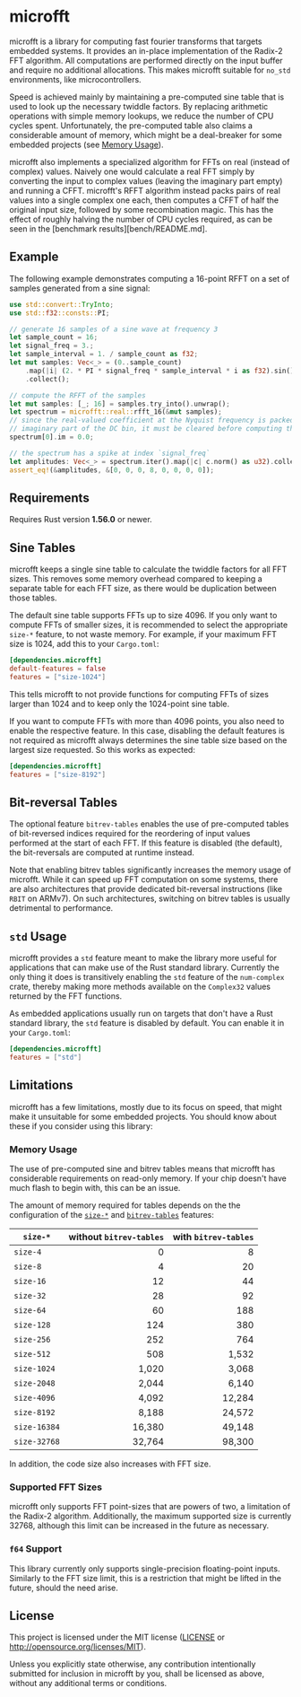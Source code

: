 # microfft

microfft is a library for computing fast fourier transforms that targets
embedded systems. It provides an in-place implementation of the Radix-2 FFT
algorithm. All computations are performed directly on the input buffer and
require no additional allocations. This makes microfft suitable for `no_std`
environments, like microcontrollers.

Speed is achieved mainly by maintaining a pre-computed sine table that is used
to look up the necessary twiddle factors. By replacing arithmetic operations
with simple memory lookups, we reduce the number of CPU cycles spent.
Unfortunately, the pre-computed table also claims a considerable amount of
memory, which might be a deal-breaker for some embedded projects (see
[Memory Usage](#memory-usage)).

microfft also implements a specialized algorithm for FFTs on real (instead
of complex) values. Naively one would calculate a real FFT simply by converting
the input to complex values (leaving the imaginary part empty) and running a
CFFT. microfft's RFFT algorithm instead packs pairs of real values into
a single complex one each, then computes a CFFT of half the original input
size, followed by some recombination magic. This has the effect of roughly
halving the number of CPU cycles required, as can be seen in the
[benchmark results][bench/README.md].

## Example

The following example demonstrates computing a 16-point RFFT on a set of
samples generated from a sine signal:

```rust
use std::convert::TryInto;
use std::f32::consts::PI;

// generate 16 samples of a sine wave at frequency 3
let sample_count = 16;
let signal_freq = 3.;
let sample_interval = 1. / sample_count as f32;
let mut samples: Vec<_> = (0..sample_count)
    .map(|i| (2. * PI * signal_freq * sample_interval * i as f32).sin())
    .collect();

// compute the RFFT of the samples
let mut samples: [_; 16] = samples.try_into().unwrap();
let spectrum = microfft::real::rfft_16(&mut samples);
// since the real-valued coefficient at the Nyquist frequency is packed into the
// imaginary part of the DC bin, it must be cleared before computing the amplitudes
spectrum[0].im = 0.0;

// the spectrum has a spike at index `signal_freq`
let amplitudes: Vec<_> = spectrum.iter().map(|c| c.norm() as u32).collect();
assert_eq!(&amplitudes, &[0, 0, 0, 8, 0, 0, 0, 0]);
```

## Requirements

Requires Rust version **1.56.0** or newer.

## Sine Tables

microfft keeps a single sine table to calculate the twiddle factors for all
FFT sizes. This removes some memory overhead compared to keeping a separate
table for each FFT size, as there would be duplication between those tables.

The default sine table supports FFTs up to size 4096. If you only want to
compute FFTs of smaller sizes, it is recommended to select the appropriate
`size-*` feature, to not waste memory. For example, if your maximum FFT size is
1024, add this to your `Cargo.toml`:

```toml
[dependencies.microfft]
default-features = false
features = ["size-1024"]
```

This tells microfft to not provide functions for computing FFTs of sizes larger
than 1024 and to keep only the 1024-point sine table.

If you want to compute FFTs with more than 4096 points, you also need to enable
the respective feature. In this case, disabling the default features is not
required as microfft always determines the sine table size based on the largest
size requested. So this works as expected:

```toml
[dependencies.microfft]
features = ["size-8192"]
```

## Bit-reversal Tables

The optional feature `bitrev-tables` enables the use of pre-computed tables of
bit-reversed indices required for the reordering of input values performed at
the start of each FFT. If this feature is disabled (the default), the
bit-reversals are computed at runtime instead.

Note that enabling bitrev tables significantly increases the memory usage of
microfft. While it can speed up FFT computation on some systems, there are also
architectures that provide dedicated bit-reversal instructions (like `RBIT` on
ARMv7). On such architectures, switching on bitrev tables is usually
detrimental to performance.

## `std` Usage

microfft provides a `std` feature meant to make the library more useful for
applications that can make use of the Rust standard library. Currently the only
thing it does is transitively enabling the `std` feature of the `num-complex`
crate, thereby making more methods available on the `Complex32` values returned
by the FFT functions.

As embedded applications usually run on targets that don't have a Rust standard
library, the `std` feature is disabled by default. You can enable it in your
`Cargo.toml`:

```toml
[dependencies.microfft]
features = ["std"]
```

## Limitations

microfft has a few limitations, mostly due to its focus on speed, that might
make it unsuitable for some embedded projects. You should know about these
if you consider using this library:

### Memory Usage

The use of pre-computed sine and bitrev tables means that microfft has
considerable requirements on read-only memory. If your chip doesn't have much
flash to begin with, this can be an issue.

The amount of memory required for tables depends on the the configuration of
the [`size-*`](#sine-tables) and [`bitrev-tables`](#bit-reversal-tables)
features:

| `size-*`     | without `bitrev-tables` | with `bitrev-tables` |
| ------------ | ----------------------: | -------------------: |
| `size-4`     |                       0 |                    8 |
| `size-8`     |                       4 |                   20 |
| `size-16`    |                      12 |                   44 |
| `size-32`    |                      28 |                   92 |
| `size-64`    |                      60 |                  188 |
| `size-128`   |                     124 |                  380 |
| `size-256`   |                     252 |                  764 |
| `size-512`   |                     508 |                1,532 |
| `size-1024`  |                   1,020 |                3,068 |
| `size-2048`  |                   2,044 |                6,140 |
| `size-4096`  |                   4,092 |               12,284 |
| `size-8192`  |                   8,188 |               24,572 |
| `size-16384` |                  16,380 |               49,148 |
| `size-32768` |                  32,764 |               98,300 |

In addition, the code size also increases with FFT size.

### Supported FFT Sizes

microfft only supports FFT point-sizes that are powers of two, a limitation of
the Radix-2 algorithm. Additionally, the maximum supported size is currently
32768, although this limit can be increased in the future as necessary.

### `f64` Support

This library currently only supports single-precision floating-point inputs.
Similarly to the FFT size limit, this is a restriction that might be lifted
in the future, should the need arise.

## License

This project is licensed under the MIT license ([LICENSE](LICENSE) or
http://opensource.org/licenses/MIT).

Unless you explicitly state otherwise, any contribution intentionally submitted
for inclusion in microfft by you, shall be licensed as above, without any
additional terms or conditions.
